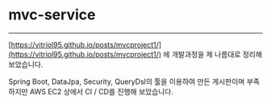 # mvc-service

---

[https://vitriol95.github.io/posts/mvcproject1/](https://vitriol95.github.io/posts/mvcproject1/) 에 개발과정을 제 나름대로 정리해 보았습니다.

Spring Boot, DataJpa, Security, QueryDsl의 툴을 이용하여 만든 게시판이며 부족하지만 AWS EC2 상에서 CI / CD를 진행해 보았습니다.
